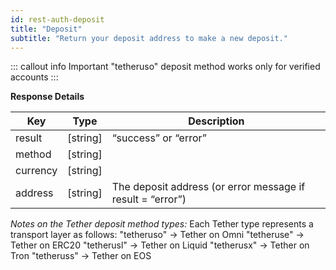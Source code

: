 ```yaml
---
id: rest-auth-deposit
title: "Deposit"
subtitle: "Return your deposit address to make a new deposit."
---
```


::: callout info Important
"tetheruso" deposit method works only for verified accounts
:::


**Response Details**

Key | Type | Description
-- | -- | --
result  |  [string]  |  “success” or “error”
method  |  [string]  |
currency  |  [string]  |
address  |  [string]  |  The deposit address (or error message if result = “error”)

*Notes on the Tether deposit method types:*
Each Tether type represents a transport layer as follows:
"tetheruso" -> Tether on Omni
"tetheruse" -> Tether on ERC20
"tetherusl" -> Tether on Liquid
"tetherusx" -> Tether on Tron
"tetheruss" -> Tether on EOS
